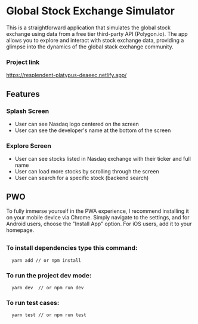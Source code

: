 # Global Stock Exchange Simulator

This is a straightforward application that simulates the global stock exchange using data from a free tier third-party API (Polygon.io). The app allows you to explore and interact with stock exchange data, providing a glimpse into the dynamics of the global stack exchange community.

### Project link
https://resplendent-platypus-deaeec.netlify.app/



## Features

 ### **Splash Screen**

- User can see Nasdaq logo centered on the screen
- User can see the developer's name at the bottom of the screen

### **Explore Screen**

- User can see stocks listed in Nasdaq exchange with their ticker and full name
- User can load more stocks by scrolling through the screen
- User can search for a specific stock (backend search)


## PWO
To fully immerse yourself in the PWA experience, I recommend installing it on your mobile device via Chrome. 
Simply navigate to the settings, and for Android users, choose the "Install App" option. For iOS users,
add it to your homepage.

##

### To install dependencies type this command:
```git
  yarn add // or npm install
```

### To run the project dev mode: 
```git
  yarn dev  // or npm run dev
```

### To run test cases: 
```git
  yarn test // or npm run test
```
